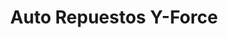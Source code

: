 ---
title: "Auto Repuestos Y-Force"
url: /san-francisco-de-dos-rios/auto-repuestos-y-force/
shop: piezas de automóviles
---